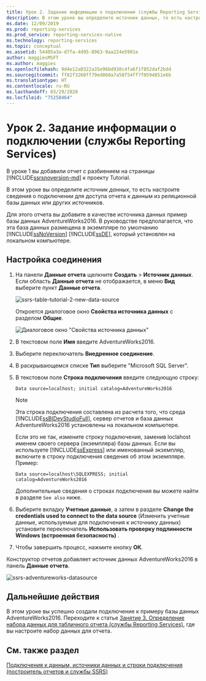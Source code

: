 ```yaml
---
title: Урок 2. Задание информации о подключении (службы Reporting Services) | Документация Майкрософт
description: В этом уроке вы определите источник данных, то есть настроите сведения о подключении для доступа отчета к данным из реляционной базы данных или других источников.
ms.date: 12/09/2019
ms.prod: reporting-services
ms.prod_service: reporting-services-native
ms.technology: reporting-services
ms.topic: conceptual
ms.assetid: 54405a3a-d7fa-4d95-8963-9aa224e5901e
author: maggiesMSFT
ms.author: maggies
ms.openlocfilehash: 9d4e12a0322a35e96bd930c4fa6f1f852daf2bdd
ms.sourcegitcommit: ff82f3260ff79ed860a7a58f54ff7f0594851e6b
ms.translationtype: HT
ms.contentlocale: ru-RU
ms.lasthandoff: 03/29/2020
ms.locfileid: "75258464"
---
```

# <a name="lesson-2-specifying-connection-information-reporting-services"></a>Урок 2. Задание информации о подключении (службы Reporting Services)

В уроке 1 вы добавили отчет с разбиением на страницы [!INCLUDE[ssrsnoversion-md](../includes/ssrsnoversion-md.md)] к проекту Tutorial.
  
В этом уроке вы определите *источник данных*, то есть настроите сведения о подключении для доступа отчета к данным из реляционной базы данных или других источников.

Для этого отчета вы добавите в качестве источника данных пример базы данных AdventureWorks2016. В руководстве предполагается, что эта база данных размещена в экземпляре по умолчанию [!INCLUDE[ssNoVersion](../includes/ssnoversion-md.md)] [!INCLUDE[ssDE](../includes/ssde-md.md)], который установлен на локальном компьютере.  

## <a name="to-set-up-a-connection"></a>Настройка соединения  

1. На панели **Данные отчета** щелкните **Создать** > **Источник данных**. Если область **Данные отчета** не отображается, в меню **Вид** выберите пункт **Данные отчета**.

    ![ssrs-table-tutorial-2-new-data-source](media/ssrs-table-tutorial-2-new-data-source.png)

    Откроется диалоговое окно **Свойства источника данных** с разделом **Общие**.

    ![Диалоговое окно "Свойства источника данных"](media/lesson-2-specifying-connection-information-reporting-services/vs-datasource-connection-properties-dialog-box.png)

2. В текстовом поле **Имя** введите AdventureWorks2016.

3. Выберите переключатель **Внедренное соединение**.

4. В раскрывающемся списке **Тип** выберите "Microsoft SQL Server".
  
5. В текстовом поле **Строка подключения** введите следующую строку:

    `Data source=localhost; initial catalog=AdventureWorks2016`

    > [!NOTE]
    > Эта строка подключения составлена из расчета того, что среда [!INCLUDE[ssBIDevStudioFull](../includes/ssbidevstudiofull-md.md)], сервер отчетов и база данных AdventureWorks2016 установлены на локальном компьютере.
    >
    >Если это не так, измените строку подключения, заменив loclahost именем своего сервера (экземпляра) базы данных. Если вы используете [!INCLUDE[ssExpress](../includes/ssexpress-md.md)] или именованный экземпляр, включите в строку подключения сведения об этом экземпляре. Пример:
    >
    > `Data source=localhost\SQLEXPRESS; initial catalog=AdventureWorks2016`
    >
    > Дополнительные сведения о строках подключения вы можете найти в разделе `See also` ниже.

6. Выберите вкладку **Учетные данные**, а затем в разделе **Change the credentials used to connect to the data source** (Изменить учетные данные, используемые для подключения к источнику данных) установите переключатель **Использовать проверку подлинности Windows (встроенная безопасность)** .

7. Чтобы завершить процесс, нажмите кнопку **ОК**.

Конструктор отчетов добавляет источник данных AdventureWorks2016 в панель **Данные отчета**.

![ssrs-adventureworks-datasource](media/lesson-2-specifying-connection-information-reporting-services/ssrs-adventureworks-datasource2016.png)

## <a name="next-steps"></a>Дальнейшие действия

В этом уроке вы успешно создали подключение к примеру базы данных AdventureWorks2016. Переходите к статье [Занятие 3. Определение набора данных для табличного отчета (службы Reporting Services)](lesson-3-defining-a-dataset-for-the-table-report-reporting-services.md), где вы настроите набор данных для отчета.

## <a name="see-also"></a>См. также раздел

[Подключения к данным, источники данных и строки подключения (построитель отчетов и службы SSRS)](report-data/data-connections-data-sources-and-connection-strings-report-builder-and-ssrs.md)
